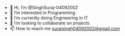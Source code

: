 - 👋 Hi, I’m @SinghSuraj-04092002
- 👀 I’m interested in Programming
- 🌱 I’m currently doing Engineering in IT
- 💞️ I’m looking to collaborate on projects
- 📫 How to reach me surajsingh04092002@gmail.com

<!---
SinghSuraj-04092002/SinghSuraj-04092002 is a ✨ special ✨ repository because its `README.md` (this file) appears on your GitHub profile.
You can click the Preview link to take a look at your changes.
--->
